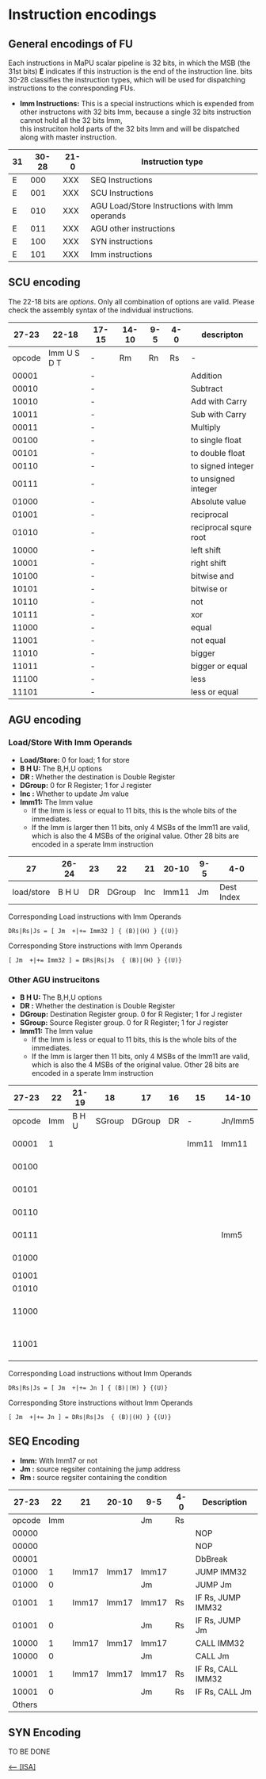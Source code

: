 
# Instruction encodings

## General encodings of FU
Each instructions in MaPU scalar pipeline is 32 bits, in which the MSB (the 31st bits) **E** indicates if this 
instruction is the end of the instruction line. bits 30-28 classifies the instruction types, which will be used for 
dispatching instructions to the conresponding FUs.  
* **Imm Instructions:** This is a special instructions which is expended from other instructons with 32 bits Imm, 
because a single 32 bits instruction cannot hold all the 32 bits Imm,  
this instruciton hold parts of the 32 bits Imm and will be dispatched along with master instruction.

| 31     | 30-28  | 21-0 | Instruction type |
| -------| -------| -----| -----------------|
| E      | 000    | XXX  | SEQ Instructions |
| E      | 001    | XXX  | SCU Instructions |
| E      | 010    | XXX  | AGU Load/Store Instructions with Imm operands |
| E      | 011    | XXX  | AGU other instructions      |
| E      | 100    | XXX  | SYN instructions      |
| E      | 101    | XXX  | Imm instructions      |

## SCU encoding
The 22-18 bits are *options*. Only all combination of options are valid. 
Please check the assembly syntax of the individual instructions.

| 27-23  | 22-18        | 17-15 | 14-10 | 9-5 | 4-0 | descripton |
| -------| -------      | ------| ------|-----|-----| -----------|
| opcode | Imm U S D T  | -     | Rm    | Rn  | Rs  |  -         |
| 00001  |              | -     |       |     |     |  Addition  |
| 00010  |              | -     |       |     |     |  Subtract  |
| 10010  |              | -     |       |     |     |  Add with Carry |
| 10011  |              | -     |       |     |     |  Sub with Carry |
| 00011  |              | -     |       |     |     |  Multiply       |
| 00100  |              | -     |       |     |     |  to single float |
| 00101  |              | -     |       |     |     |  to double float |
| 00110  |              | -     |       |     |     |  to signed integer |
| 00111  |              | -     |       |     |     |  to unsigned integer |
| 01000  |              | -     |       |     |     |  Absolute value  |
| 01001  |              | -     |       |     |     |  reciprocal  |
| 01010  |              | -     |       |     |     |  reciprocal squre root |
| 10000  |              | -     |       |     |     |  left shift |
| 10001  |              | -     |       |     |     |  right shift |
| 10100  |              | -     |       |     |     |  bitwise and |
| 10101  |              | -     |       |     |     |  bitwise or  |
| 10110  |              | -     |       |     |     |  not  |
| 10111  |              | -     |       |     |     |  xor  |
| 11000  |              | -     |       |     |     |  equal|
| 11001  |              | -     |       |     |     |  not equal|
| 11010  |              | -     |       |     |     |  bigger   |
| 11011  |              | -     |       |     |     |  bigger or equal |
| 11100  |              | -     |       |     |     |  less  |
| 11101  |              | -     |       |     |     |  less or equal |

## AGU encoding
### Load/Store With Imm Operands
* **Load/Store:** 0 for load; 1 for store
* **B H U:** The B,H,U options
* **DR   :** Whether the destination is Double Register
* **DGroup:** 0 for R Register; 1 for J register
* **Inc  :** Whether to update Jm value 
* **Imm11:** The Imm value 
    * If the Imm is less or equal to 11 bits, this is the whole bits of the immediates.
    * If the Imm is larger then 11 bits, only 4 MSBs of the Imm11 are valid, which is also the 4 MSBs of the original value.
      Other 28 bits are encoded in a sperate Imm instruction

| 27            | 26-24  | 23 | 22      | 21 | 20-10 | 9-5 | 4-0                |
| -------       | -------|----| --------|----| ------|-----|-----               |
| load/store    | B H U  | DR | DGroup  | Inc| Imm11 | Jm  | Dest Index    |

Corresponding Load instructions with Imm Operands
```
DRs|Rs|Js = [ Jm  +|+= Imm32 ] { (B)|(H) } {(U)}   
```
Corresponding Store instructions with Imm Operands
```
[ Jm  +|+= Imm32 ] = DRs|Rs|Js  { (B)|(H) } {(U)}   
```
### Other AGU instrucitons
* **B H U:** The B,H,U options
* **DR   :** Whether the destination is Double Register
* **DGroup:** Destination Register group. 0 for R Register; 1 for J register
* **SGroup:** Source Register group. 0 for R Register; 1 for J register
* **Imm11:** The Imm value 
    * If the Imm is less or equal to 11 bits, this is the whole bits of the immediates.
    * If the Imm is larger then 11 bits, only 4 MSBs of the Imm11 are valid, which is also the 4 MSBs of the original value.
      Other 28 bits are encoded in a sperate Imm instruction

| 27-23   | 22 | 21-19 | 18      | 17      | 16 | 15 | 14-10   | 9-5    | 4-0      | Description |
| ------- | ---|-------|---------| --------|----| ---|---------|--------|----------|-------------|
| opcode  | Imm| B H U | SGroup  | DGroup  | DR | -  | Jn/Imm5 | Jm/Imm5|Dest Index|             |
| 00001   | 1  |       |         |         |    | Imm11 | Imm11| Imm11  |Imm11     | Js\|Rs= Imm32  |
| 00100   |    |       |         |         |    |    |         |        |          | Js = Jm + Jn  |
| 00101   |    |       |         |         |    |    |         |        |          | Js = Jm - Jn  |
| 00110   |    |       |         |         |    |    |         |        |          | Js = Jm \<\< Jn |
| 00111   |    |       |         |         |    |    |  Imm5   |        |          | Js = Jm \<\< Imm5  |
| 01000   |    |       |         |         |    |    |         |        |          | Js\|Rs = Jm\|Rm  |
| 01001   |    |       |         |         |    |    |         |        |          | DRs = DRm  |
| 01010   |    |       |         |         |    |    |         |        |          | Rs = STAT  |
| 11000   |    |       |         |         |    |    |         |        |          | load without Imm   |
| 11001   |    |       |         |         |    |    |         |        |          | store without Imm  |

Corresponding Load instructions without Imm Operands
```
DRs|Rs|Js = [ Jm  +|+= Jn ] { (B)|(H) } {(U)}   
```
Corresponding Store instructions without Imm Operands
```
[ Jm  +|+= Jn ] = DRs|Rs|Js  { (B)|(H) } {(U)}   
```
## SEQ Encoding
* **Imm:** With Imm17 or not
* **Jm :** source regsiter containing the jump address
* **Rm :** source regsiter containing the condition

| 27-23 | 22 | 21 | 20-10 | 9-5 | 4-0 | Description |
|-------|----|----|-------|-----|-----|-------------|
| opcode|Imm |    |       |Jm   | Rs  |             |
| 00000 |    |    |       |     |     |   NOP       |
| 00000 |    |    |       |     |     |   NOP       |
| 00001 |    |    |       |     |     |   DbBreak   |
| 01000 | 1  |Imm17| Imm17| Imm17|    |   JUMP IMM32|
| 01000 | 0  |    |      | Jm   |     |   JUMP Jm   |
| 01001 | 1  |Imm17| Imm17| Imm17| Rs |IF Rs, JUMP IMM32|
| 01001 | 0  |    |      | Jm   |  Rs |IF Rs, JUMP Jm   |
| 10000 | 1  |Imm17| Imm17| Imm17|    |   CALL IMM32|
| 10000 | 0  |    |      | Jm   |     |   CALL Jm   |
| 10001 | 1  |Imm17| Imm17| Imm17| Rs |IF Rs, CALL IMM32|
| 10001 | 0  |    |      | Jm   |  Rs |IF Rs, CALL Jm   |
| Others|    |    |      |      |     |             |

## SYN Encoding

TO BE DONE

[\<-- \[ISA\]](ISA) 
